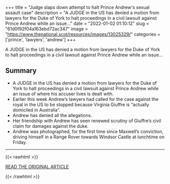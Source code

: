 +++
title = "Judge slaps down attempt to halt Prince Andrew's sexual assault case"
description = "A JUDGE in the US has denied a motion from lawyers for the Duke of York to halt proceedings in a civil lawsuit against Prince Andrew while an issue…"
date = "2022-01-02 01:10:12"
slug = "61d0f92f04a163ebd72ac347"
image = "https://www.thenational.scot/resources/images/13025329/"
categories = ['prince', 'lawyers', 'andrew']
+++

A JUDGE in the US has denied a motion from lawyers for the Duke of York to halt proceedings in a civil lawsuit against Prince Andrew while an issue…

## Summary

- A JUDGE in the US has denied a motion from lawyers for the Duke of York to halt proceedings in a civil lawsuit against Prince Andrew while an issue of where his accuser lives is dealt with.
- Earlier this week Andrew’s lawyers had called for the case against the royal in the US to be stopped because Virginia Giuffre is “actually domiciled in Australia”.
- Andrew has denied all the allegations.
- Her friendship with Andrew has seen renewed scrutiny of Giuffre’s civil claim for damages against the duke.
- Andrew was photographed, for the first time since Maxwell’s conviction, driving himself in a Range Rover towards Windsor Castle at lunchtime on Friday.

---

{{< rawhtml >}}
  <p class="article-category">
    <a target="_blank" href="https://www.thenational.scot/news/19819839.prince-andrew-judge-slaps-attempt-halt-sexual-assault-case/">READ THE ORIGINAL ARTICLE</a>
  </p>
{{< /rawhtml >}}
